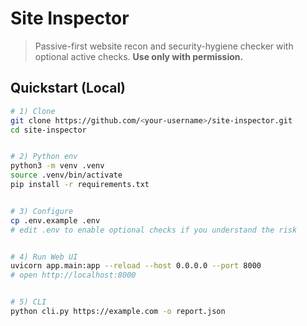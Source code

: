 # Site Inspector


> Passive-first website recon and security-hygiene checker with optional active checks. **Use only with permission.**


## Quickstart (Local)


```bash
# 1) Clone
git clone https://github.com/<your-username>/site-inspector.git
cd site-inspector


# 2) Python env
python3 -m venv .venv
source .venv/bin/activate
pip install -r requirements.txt


# 3) Configure
cp .env.example .env
# edit .env to enable optional checks if you understand the risk


# 4) Run Web UI
uvicorn app.main:app --reload --host 0.0.0.0 --port 8000
# open http://localhost:8000


# 5) CLI
python cli.py https://example.com -o report.json
